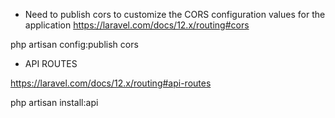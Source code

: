 - Need to publish cors to customize the CORS configuration values for the application
https://laravel.com/docs/12.x/routing#cors

php artisan config:publish cors

- API ROUTES

https://laravel.com/docs/12.x/routing#api-routes

php artisan install:api

